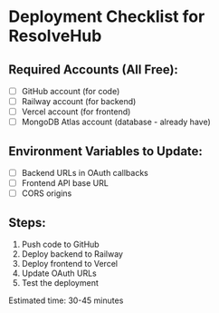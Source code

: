 # Deployment Checklist for ResolveHub

## Required Accounts (All Free):
- [ ] GitHub account (for code)
- [ ] Railway account (for backend)
- [ ] Vercel account (for frontend)
- [ ] MongoDB Atlas account (database - already have)

## Environment Variables to Update:
- [ ] Backend URLs in OAuth callbacks
- [ ] Frontend API base URL
- [ ] CORS origins

## Steps:
1. Push code to GitHub
2. Deploy backend to Railway
3. Deploy frontend to Vercel
4. Update OAuth URLs
5. Test the deployment

Estimated time: 30-45 minutes